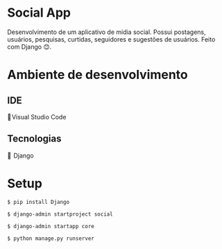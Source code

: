 # Social App
Desenvolvimento de um aplicativo de mídia social. Possui postagens, usuários, pesquisas, curtidas, seguidores e sugestões de usuários. Feito com Django 😊.

# Ambiente de desenvolvimento

## IDE
💮 Visual Studio Code

## Tecnologias 
💮  Django

# Setup
~~~
$ pip install Django
~~~
~~~
$ django-admin startproject social
~~~
~~~
$ django-admin startapp core
~~~
~~~
$ python manage.py runserver
~~~
